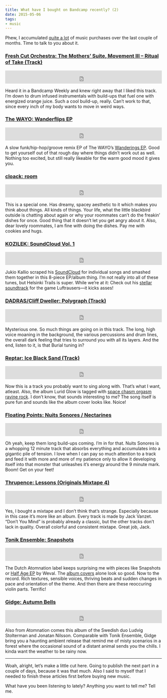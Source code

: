 ```yaml
---
title: What have I bought on Bandcamp recently? (2)
date: 2015-05-06
tags:
- music
---
```

Phew, I accumulated [quite a lot](https://bandcamp.com/kleinfreund) of music purchases over the last couple of months. Time to talk to you about it.

### [Fresh Cut Orchestra: The Mothers’ Suite, Movement III – Ritual of Take (Track)](https://freshcutorchestra.bandcamp.com/track/the-mothers-suite-movement-iii-ritual-of-take)

<iframe style="border: 0; width: 100%; height: 42px;" src="https://bandcamp.com/EmbeddedPlayer/album=1639524645/size=small/bgcol=ffffff/track=3525025781/transparent=true/" seamless><a href="https://freshcutorchestra.bandcamp.com/track/the-mothers-suite-movement-iii-ritual-of-take">Fresh Cut Orchestra: The Mothers’ Suite, Movement III – Ritual of Take</a></iframe>

Heard it in a Bandcamp Weekly and knew right away that I liked this track. I’m down to drum infused instrumentals with build-ups that fuel one with energized orange juice. Such a cool build-up, really. Can’t work to that, since every inch of my body wants to move in weird ways.

### [The WAYO: Wanderflips EP](http://thewayo.com/album/wanderflips-ep)

<iframe style="border: 0; width: 100%; height: 42px;" src="http://bandcamp.com/EmbeddedPlayer/album=4026784367/size=small/bgcol=ffffff/transparent=true/" seamless><a href="http://thewayo.com/album/wanderflips-ep">The WAYO: Wanderflips EP</a></iframe>

A slow funk/hip-hop/groove remix EP of The WAYO’s [Wanderings EP](http://thewayo.com/album/wanderings-ep). Good to get yourself out of that rough day where things didn’t work out as well. Nothing too excited, but still really likeable for the warm good mood it gives you.

### [cloack: room](https://cloack.bandcamp.com/album/room)

<iframe style="border: 0; width: 100%; height: 42px;" src="https://bandcamp.com/EmbeddedPlayer/album=4222857852/size=small/bgcol=ffffff/transparent=true/" seamless><a href="http://cloack.bandcamp.com/album/room">cloack: room</a></iframe>

This is a special one. Has dreamy, spacey aesthetic to it which makes you think about things. All kinds of things. Your life, what the little blackbird outside is chatting about again or why your roommates can’t do the freakin’ dishes for once. Good thing that it doesn’t let you get angry about it. Also, dear lovely roommates, I am fine with doing the dishes. Pay me with cookies and hugs.

### [KOZILEK: SoundCloud Vol. 1](https://kozilek.bandcamp.com/album/from-soundcloud-vol-1)

<iframe style="border: 0; width: 100%; height: 42px;" src="https://bandcamp.com/EmbeddedPlayer/album=1150980943/size=small/bgcol=ffffff/transparent=true/" seamless><a href="http://kozilek.bandcamp.com/album/from-soundcloud-vol-1">KOZILEK: SoundCloud Vol. 1</a></iframe>

Jukio Kallio scraped his [SoundCloud](https://soundcloud.com/kozilek) for individual songs and smashed them together in this 8-piece EP/album thing. I’m not really into all of these tunes, but Helsinki Trails is super. While we’re at it: Check out his [stellar soundtrack](https://kozilek.bandcamp.com/album/luftrausers-ost) for the game Luftrausers—it kicks asses!

### [DADRAS/Cliff Dweller: Polygraph (Track)](https://dadras.bandcamp.com/track/polygraph-ft-cliff-dweller)

<iframe style="border: 0; width: 100%; height: 42px;" src="https://bandcamp.com/EmbeddedPlayer/album=2990939530/size=small/bgcol=ffffff/track=68607929/transparent=true/" seamless><a href="https://dadras.bandcamp.com/track/polygraph-ft-cliff-dweller">DADRAS/Cliff Dweller: Polygraph</a></iframe>

Mysterious one. So much things are going on in this track. The long, high voice moaning in the background, the various percussions and drum lines, the overall dark feeling that tries to surround you with all its layers. And the end, listen to it, is that Burial tuning in?

### [Reptar: Ice Black Sand (Track)](https://reptarmusic.bandcamp.com/track/ice-black-sand)

<iframe style="border: 0; width: 100%; height: 42px;" src="https://bandcamp.com/EmbeddedPlayer/album=3334048101/size=small/bgcol=ffffff/track=2045468045/transparent=true/" seamless><a href="https://reptarmusic.bandcamp.com/track/ice-black-sand">Reptar: Ice Black Sand</a></iframe>

Now this is a track you probably want to sing along with. That’s what I want, atleast. Also, the album Lurid Glow is tagged with [space chasm orgasm ravine rock](https://bandcamp.com/tag/space-chasm-orgasm-ravine-rock). I don’t know, that sounds interesting to me? The song itself is pure fun and sounds like the album cover looks like. Noice!

### [Floating Points: Nuits Sonores / Nectarines](https://eglorecords.bandcamp.com/album/nuits-sonores-nectarines)

<iframe style="border: 0; width: 100%; height: 42px;" src="https://bandcamp.com/EmbeddedPlayer/album=530101042/size=small/bgcol=ffffff/transparent=true/" seamless><a href="http://eglorecords.bandcamp.com/album/nuits-sonores-nectarines">Floating Points: Nuits Sonores / Nectarines</a></iframe>

Oh yeah, keep them long build-ups coming. I’m in for that. Nuits Sonores is a whopping 12 minute track that absorbs everything and accumulates into a gigantic pile of tension. I love when I can pay so much attention to a track and feed it with more and more of my patience only to allow it developing itself into that monster that unleashes it’s energy around the 9 minute mark. Boom! Get on your feet!

### [Thrupence: Lessons (Originals Mixtape 4)](https://thrupence.bandcamp.com/album/lessons-originals-mixtape-4)

<iframe style="border: 0; width: 100%; height: 42px;" src="https://bandcamp.com/EmbeddedPlayer/album=2691335417/size=small/bgcol=ffffff/transparent=true/" seamless><a href="http://thrupence.bandcamp.com/album/lessons-originals-mixtape-4">Thrupence: Lessons (Originals Mixtape 4)</a></iframe>

Yes, I bought a mixtape and I don’t think that’s strange. Especially because in this case it’s more like an album. Every track is made by Jack Vanzet. “Don’t You Mind” is probably already a classic, but the other tracks don’t lack in quality. Overall colorful and consistent mixtape. Great job, Jack.

### [Tonik Ensemble: Snapshots](https://atomnation.bandcamp.com/album/snapshots)

<iframe style="border: 0; width: 100%; height: 42px;" src="https://bandcamp.com/EmbeddedPlayer/album=1032985799/size=small/bgcol=ffffff/transparent=true/" seamless><a href="http://atomnation.bandcamp.com/album/snapshots">Tonik Ensemble: Snapshots</a></iframe>

The Dutch Atomnation label keeps surprising me with pieces like Snapshots or [Half Age EP](https://atomnation.bandcamp.com/album/half-age-ep) by Weval. The [album covers](https://atomnation.bandcamp.com/music) alone look so good. Now to the record. Rich textures, sensible voices, thriving beats and sudden changes in pace and orientation of the theme. And then there are these reoccuring violin parts. Terrific!

### [Gidge: Autumn Bells](https://atomnation.bandcamp.com/album/autumn-bells)

<iframe style="border: 0; width: 100%; height: 42px;" src="https://bandcamp.com/EmbeddedPlayer/album=415289895/size=small/bgcol=ffffff/transparent=true/" seamless><a href="http://atomnation.bandcamp.com/album/autumn-bells">Gidge: Autumn Bells</a></iframe>

Also from Atomnation comes this album of the Swedish duo Ludvig Stolterman and Jonatan Nilsson. Comparable with Tonik Ensemble, Gidge bring you a haunting ambient release that remind me of misty scenarios in a forest where the occasional sound of a distant animal sends you the chills. I kinda want the weather to be rainy now.

---

Woah, alright, let’s make a little cut here. Going to publish the next part in a couple of days, because it was that much. Also I said to myself that I needed to finish these articles first before buying new music.

What have you been listening to lately? Anything you want to tell me? Tell me.
